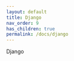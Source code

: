 ```yaml
---
layout: default
title: Django
nav_order: 9
has_children: true
permalink: /docs/django
---
```


Django
